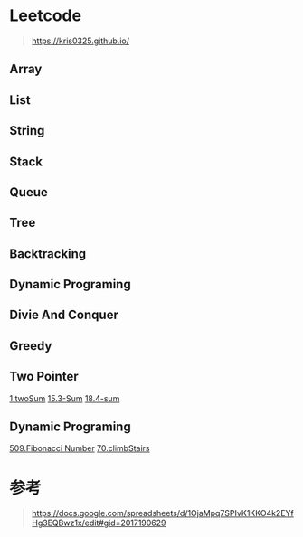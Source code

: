 # Leetcode
> https://kris0325.github.io/
## Array
## List
## String
## Stack
## Queue
## Tree
## Backtracking
## Dynamic Programing
## Divie And Conquer
## Greedy


## Two Pointer
[1.twoSum](https://github.com/kris0325/leetcode/blob/master/leetcode/editor/en/1.TwoSum.java)
[15.3-Sum](https://github.com/kris0325/leetcode/blob/master/leetcode/editor/en/15.3-Sum.java)
[18.4-sum](https://github.com/kris0325/leetcode/blob/master/leetcode/editor/en/18.4-sum.java)

## Dynamic Programing
[509.Fibonacci Number](https://github.com/kris0325/leetcode/blob/master/509.Fibonacci-Number.java)
[70.climbStairs](https://github.com/kris0325/leetcode/blob/master/70.climbStairs.java)


# 参考
>  https://docs.google.com/spreadsheets/d/1OjaMpq7SPIvK1KKO4k2EYfHg3EQBwz1x/edit#gid=2017190629


